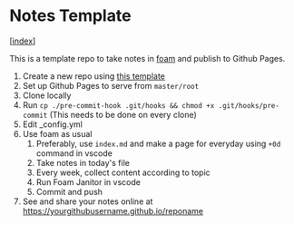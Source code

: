 # Notes Template

[[index]]

This is a template repo to take notes in [foam](https://foambubble.github.io/foam/) and publish to Github Pages.

1. Create a new repo using [this template](https://github.com/DhruvaSambrani/notes-template/generate)
2. Set up Github Pages to serve from `master/root`
3. Clone locally
4. Run `cp ./pre-commit-hook .git/hooks && chmod +x .git/hooks/pre-commit` (This needs to be done on every clone)
5. Edit _config.yml
6. Use foam as usual
    1. Preferably, use `index.md` and make a page for everyday using `+0d` command in vscode
    2. Take notes in today's file
    3. Every week, collect content according to topic
    4. Run Foam Janitor in vscode
    5. Commit and push
7. See and share your notes online at https://yourgithubusername.github.io/reponame


[//begin]: # "Autogenerated link references for markdown compatibility"
[index]: index "index"
[//end]: # "Autogenerated link references"